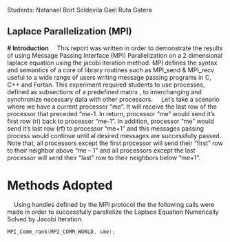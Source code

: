 Students: 
Natanael Bort Soldevila
Gael Ruta Gatera

## Laplace Parallelization (MPI)

__# Introduction__
&nbsp;&nbsp;&nbsp;&nbsp;This report was written in order to demonstrate the results of using Message Passing Interface (MPI) Parallelization on a 2 dimensional laplace equation using the jacobi iteration method. MPI defines the syntax and semantics of a core of library routines such as MPI_send & MPI_recv useful to a wide range of users writing message passing programs in C, C++ and Fortan. This experiment required students to use processes, defined as subsections of a predefined matrix , to interchanging and synchronize necessary data with other processors. 
&nbsp;&nbsp;&nbsp;&nbsp;Let’s take a scenario where we have a current processor “me”. It will receive the last row of the processor that preceded “me-1. In return, processor “me” would send it’s first row (ri) back to processor “me-1”. In addition, processor “me” would send it’s last row (rf) to processor “me+1” and this messages passing process would continue until al desired messages are successfully passed. Note that, all processors except the first processor will send their “first” row to their neighbor above “me – 1” and all processors except the last processor will send their “last” row to their neighbors below “me+1”.

# Methods Adopted
&nbsp;&nbsp;&nbsp;&nbsp;Using handles defined by the MPI protocol the the following calls were made in order to successfully parallelize the Laplace Equation Numerically Solved by Jacobi Iteration.

```c
MPI_Comm_rank(MPI_COMM_WORLD, &me);
```
